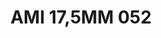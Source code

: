 ---
title: AMI 17,5MM 052
date: 
draft: false

# descripcion
description : Anillo de plata 925 y microcubics.

materials: Plata 925

color: 

dimensions: 17,5 mm diámetro

code: 05-28-1219

type: "Anillos"

categories: []

price: $13.760,00

price_eftvo: $11.700,00

# Images
# first image will be shown in the product page
images:
  # - image: "images/path_to_image"
  # La ubicacion de las imagenes es imagenes/Anillos/Anillos.Microcubic/05-28-1219-ami-17,5mm-052
  - image: "./images/anillos/microcubic/05-28-1219-ami-17,5mm-052.jpg"
---
